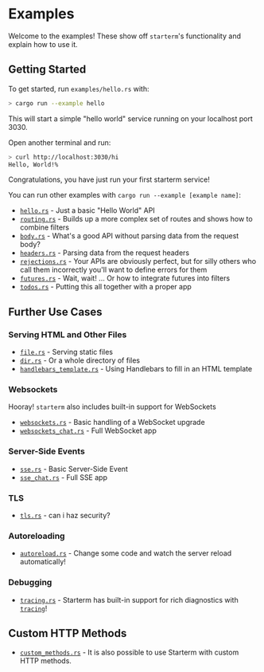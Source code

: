 # Examples

Welcome to the examples! These show off `starterm`'s functionality and explain how to use it.

## Getting Started

To get started, run `examples/hello.rs` with:

```bash
> cargo run --example hello
```

This will start a simple "hello world" service running on your localhost port 3030.

Open another terminal and run:

```bash
> curl http://localhost:3030/hi
Hello, World!%
```

Congratulations, you have just run your first starterm service!

You can run other examples with `cargo run --example [example name]`:

- [`hello.rs`](./hello.rs) - Just a basic "Hello World" API
- [`routing.rs`](./routing.rs) - Builds up a more complex set of routes and shows how to combine filters
- [`body.rs`](./body.rs) - What's a good API without parsing data from the request body?
- [`headers.rs`](./headers.rs) - Parsing data from the request headers
- [`rejections.rs`](./rejections.rs) - Your APIs are obviously perfect, but for silly others who call them incorrectly you'll want to define errors for them
- [`futures.rs`](./futures.rs) - Wait, wait! ... Or how to integrate futures into filters
- [`todos.rs`](./todos.rs) - Putting this all together with a proper app

## Further Use Cases

### Serving HTML and Other Files

- [`file.rs`](./file.rs) - Serving static files
- [`dir.rs`](./dir.rs) - Or a whole directory of files
- [`handlebars_template.rs`](./handlebars_template.rs) - Using Handlebars to fill in an HTML template

### Websockets

Hooray! `starterm` also includes built-in support for WebSockets

- [`websockets.rs`](./websockets.rs) - Basic handling of a WebSocket upgrade
- [`websockets_chat.rs`](./websockets_chat.rs) - Full WebSocket app

### Server-Side Events

- [`sse.rs`](./sse.rs) - Basic Server-Side Event
- [`sse_chat.rs`](./sse_chat.rs) - Full SSE app

### TLS

- [`tls.rs`](./tls.rs) - can i haz security?

### Autoreloading

- [`autoreload.rs`](./autoreload.rs) - Change some code and watch the server reload automatically!

### Debugging

- [`tracing.rs`](./tracing.rs) - Starterm has built-in support for rich diagnostics with [`tracing`](https://docs.rs/tracing)!

## Custom HTTP Methods

- [`custom_methods.rs`](./custom_methods.rs) - It is also possible to use Starterm with custom HTTP methods.
